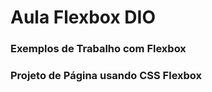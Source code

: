 <h1>Aula Flexbox DIO</h1>

<h3>Exemplos de Trabalho com Flexbox</h3>

<h3>Projeto de Página usando CSS Flexbox</h3>

